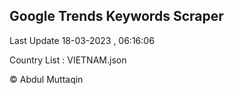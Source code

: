 

## Google Trends Keywords Scraper 
 
Last Update 18-03-2023 , 06:16:06

Country List :
VIETNAM.json



© Abdul Muttaqin 
